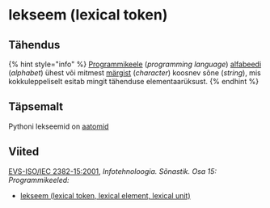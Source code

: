 # lekseem \(lexical token\)

## Tähendus

{% hint style="info" %}
[Programmikeele](programmeerimiskeel-programming-language.md) \(_programming language_\) [alfabeedi](alfabeet-alphabet.md) \(_alphabet_\) ühest või mitmest [märgist](maerk-character.md) \(_character_\) koosnev sõne \(_string_\), mis kokkuleppeliselt esitab mingit tähenduse elementaarüksust.
{% endhint %}

## Täpsemalt

Pythoni lekseemid on [aatomid](aatom-atom.md)

## Viited

[EVS-ISO/IEC 2382-15:2001](https://www.evs.ee/et/evs-iso-iec-2382-15-2001), _Infotehnoloogia. Sõnastik. Osa 15: Programmikeeled:_

* [lekseem \(lexical token, lexical element, lexical unit\)](http://www.eki.ee/dict/its/index.cgi?Q=lekseem&F=M&C06=et&C01=1&C10=1)



